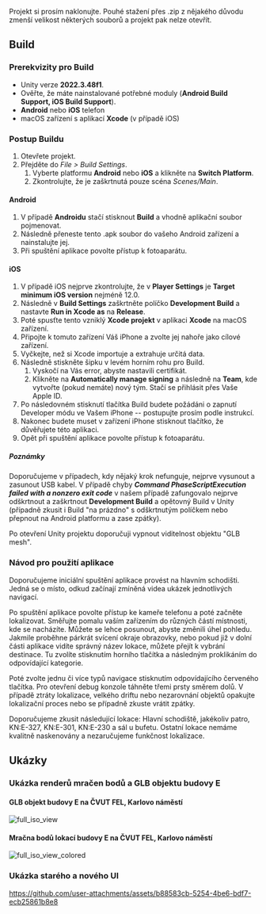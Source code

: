 Projekt si prosím naklonujte. Pouhé stažení přes .zip z nějakého důvodu zmenší velikost některých souborů a projekt pak nelze otevřít.

## Build

### Prerekvizity pro Build

- Unity verze **2022.3.48f1**. 
- Ověřte, že máte nainstalované potřebné moduly (**Android Build Support, iOS Build Support**). 
- **Android** nebo **iOS** telefon
- macOS zařízení s aplikací **Xcode** (v případě iOS)

### Postup Buildu

1. Otevřete projekt.
2. Přejděte do *File > Build Settings*. 
	1. Vyberte platformu **Android** nebo **iOS** a klikněte na **Switch Platform**.
 	2. Zkontrolujte, že je zaškrtnutá pouze scéna *Scenes/Main*.

#### Android

1. V případě **Androidu** stačí stisknout **Build** a vhodně aplikační soubor pojmenovat. 
2. Následně přeneste tento .apk soubor do vašeho Android zařízení a nainstalujte jej. 
3. Při spuštění aplikace povolte přístup k fotoaparátu.

#### iOS

1. V případě iOS nejprve zkontrolujte, že v **Player Settings** je **Target minimum iOS version** nejméně 12.0. 
2. Následně v **Build Settings** zaškrtněte políčko **Development Build** a nastavte **Run in Xcode as** na **Release**. 
3. Poté spusťte tento vzniklý **Xcode projekt** v aplikaci **Xcode** na macOS zařízení. 
4. Připojte k tomuto zařízení Váš iPhone a zvolte jej nahoře jako cílové zařízení. 
5. Vyčkejte, než si Xcode importuje a extrahuje určitá data. 
6. Následně stiskněte šipku v levém horním rohu pro Build. 
	1. Vyskočí na Vás error, abyste nastavili certifikát. 
	2. Klikněte na **Automatically manage signing** a následně na **Team**, kde vytvořte (pokud nemáte) nový tým. Stačí se přihlásit přes Vaše Apple ID. 
7. Po následovném stisknutí tlačítka Build budete požádáni o zapnutí Developer módu ve Vašem iPhone -- postupujte prosím podle instrukcí. 
8. Nakonec budete muset v zařízení iPhone stisknout tlačítko, že důvěřujete této aplikaci. 
9. Opět při spuštění aplikace povolte přístup k fotoaparátu. 

##### Poznámky

Doporučujeme v případech, kdy nějaký krok nefunguje, nejprve vysunout a zasunout USB kabel. V případě chyby ***Command PhaseScriptExecution failed with a nonzero exit code*** v našem případě zafungovalo nejprve odškrtnout a zaškrtnout **Development Build** a opětovný Build v Unity (případně zkusit i Build "na prázdno" s odškrtnutým políčkem nebo přepnout na Android platformu a zase zpátky).

Po otevření Unity projektu doporučuji vypnout viditelnost objektu "GLB mesh".

### Návod pro použití aplikace

Doporučujeme iniciální spuštění aplikace provést na hlavním schodišti. Jedná se o místo, odkud začínají zmíněná videa ukázek jednotlivých navigací. 

Po spuštění aplikace povolte přístup ke kameře telefonu a poté začněte lokalizovat. Směřujte pomalu vaším zařízením do různých částí místnosti, kde se nacházíte. Můžete se lehce posunout, abyste  změnili úhel pohledu. Jakmile proběhne párkrát svícení okraje obrazovky, nebo pokud již v dolní části aplikace vidíte správný název lokace, můžete přejít k vybrání destinace. Tu zvolíte stisknutím horního tlačítka a následným proklikáním do odpovídající kategorie. 

Poté zvolte jednu či více typů navigace stisknutím odpovídajícího červeného tlačítka. Pro otevření debug konzole táhněte třemi prsty směrem dolů. V případě ztráty lokalizace, velkého driftu nebo nezarovnání objektů opakujte lokalizační proces nebo se případně zkuste vrátit zpátky.

Doporučujeme zkusit následující lokace: Hlavní schodiště, jakékoliv patro, KN:E-327, KN:E-301, KN:E-230 a sál u bufetu. Ostatní lokace nemáme kvalitně naskenovány a nezaručujeme funkčnost lokalizace.

## Ukázky

### Ukázka renderů mračen bodů a GLB objektu budovy E

#### GLB objekt budovy E na ČVUT FEL, Karlovo náměstí 

![full_iso_view](https://github.com/user-attachments/assets/f0dcac0d-ba94-45d8-ab5d-ef6f2ae549fc)

#### Mračna bodů lokací budovy E na ČVUT FEL, Karlovo náměstí 

![full_iso_view_colored](https://github.com/user-attachments/assets/ef292e67-9bc0-43a8-b9d9-94361e37886c)

### Ukázka starého a nového UI

https://github.com/user-attachments/assets/b88583cb-5254-4be6-bdf7-ecb25861b8e8
